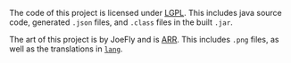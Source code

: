 The code of this project is licensed under [LGPL](LICENSE-CODE). This includes java source code, generated `.json` files, and `.class` files in the built `.jar`.

The art of this project is by JoeFly and is [ARR](LICENSE-ART). This includes `.png` files, as well as the translations in [`lang`](src/main/resources/assets/tooltrims/lang).
